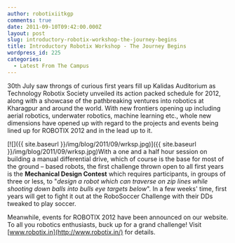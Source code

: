 ```yaml
---
author: robotixiitkgp
comments: true
date: 2011-09-10T09:42:00.000Z
layout: post
slug: introductory-robotix-workshop-the-journey-begins
title: Introductory Robotix Workshop - The Journey Begins
wordpress_id: 225
categories:
  - Latest From The Campus
---
```


30th July saw throngs of curious first years fill up Kalidas Auditorium as Technology Robotix Society unveiled its action packed schedule for 2012, along with a showcase of the pathbreaking ventures into robotics at Kharagpur and around the world. With new frontiers opening up including aerial robotics, underwater robotics, machine learning etc., whole new dimensions have opened up with regard to the projects and events being lined up for ROBOTIX 2012 and in the lead up to it.

[![]({{ site.baseurl }}/img/blog/2011/09/wrksp.jpg)]({{ site.baseurl }}/img/blog/2011/09/wrksp.jpg)With a one and a half hour session on building a manual differential drive, which of course is the base for most of the ground – based robots, the first challenge thrown open to all first years is the **Mechanical Design Contest** which requires participants, in groups of three or less, to "_design a robot which can traverse on zip lines while shooting down balls into bulls eye targets below_". In a few weeks' time, first years will get to fight it out at the RoboSoccer Challenge with their DDs tweaked to play soccer.

Meanwhile, events for ROBOTIX 2012 have been announced on our website. To all you robotics enthusiasts, buck up for a grand challenge! Visit [www.robotix.in](http://www.robotix.in/) for details.
